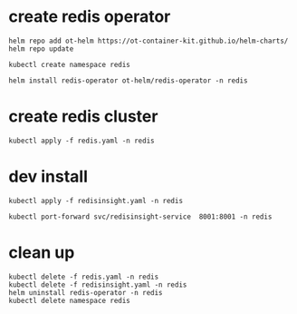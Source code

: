 # create redis operator

```
helm repo add ot-helm https://ot-container-kit.github.io/helm-charts/
helm repo update
```

```
kubectl create namespace redis
```

```
helm install redis-operator ot-helm/redis-operator -n redis
```

# create redis cluster

```
kubectl apply -f redis.yaml -n redis
```

# dev install

```
kubectl apply -f redisinsight.yaml -n redis
```

```
kubectl port-forward svc/redisinsight-service  8001:8001 -n redis
```

# clean up

```
kubectl delete -f redis.yaml -n redis
kubectl delete -f redisinsight.yaml -n redis
helm uninstall redis-operator -n redis
kubectl delete namespace redis
```

